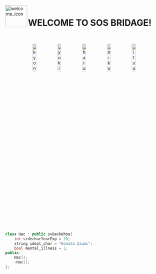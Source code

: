 
<img  align="left" src="https://github.com/user-attachments/assets/9243329e-00a0-4a8f-9a04-41dd2951d32c" height="70" title="welcome_icon">   
    
# WELCOME TO SOS BRIDAGE!

</br>

<p align="center" width = "100%">
    <img src="https://github.com/user-attachments/assets/716e8b88-e1fa-4add-9b9d-b8676cdbfdf3" width="15%" title="kyon">
    <img src="https://github.com/user-attachments/assets/c0094b42-3da4-4dd4-b278-4eb21e294fd1" width="15%" title="yuki_nagato">
    <img src="https://github.com/user-attachments/assets/51549b96-58c0-42f1-bef3-02edd3ba13e8" width="15%" title="haruhi_suzumiya">
    <img src="https://github.com/user-attachments/assets/5bfb5a5b-8543-47d3-85b2-c86b8384bd7f" width="15%" title="mikuru_asahina">
    <img src="https://github.com/user-attachments/assets/4845a537-bdbc-41e5-b06b-a3682f909ebe" width="15%" title="itsuki_koizumi">
</p>

```c++
class Hac : public svBackKhoa{
    int sidecharYearExp = 20;
    string ideal_char = "Konata Izumi";
    bool mental_illness = 1;
public:
    Hac();
    ~Hac();
};
```




